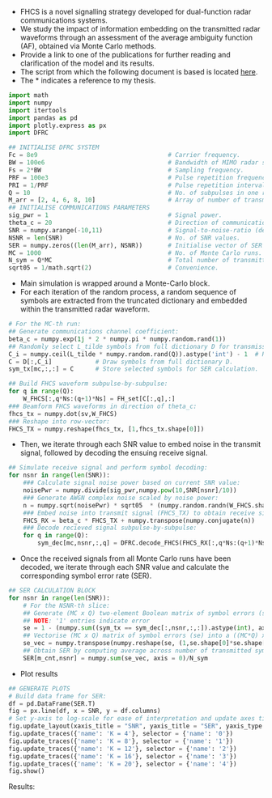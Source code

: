 - FHCS is a novel signalling strategy developed for dual-function radar communications systems.
- We study the impact of information embedding on the transmitted radar waveforms through an assessment of the average ambiguity function (AF), obtained via Monte Carlo methods.
- Provide a link to one of the publications for further reading and clarification of the model and its results.
- The script from which the following document is based is located [here](https://github.com/WilliamBaxter417/Portfolio/blob/main/Dynamic%20Programming%20%26%20Algorithm%20Design/Communications%20Performance%20Analysis/FHCS_KvsSER.py).
- The \* indicates a reference to my thesis. <br>

```python
import math
import numpy
import itertools
import pandas as pd
import plotly.express as px
import DFRC
```

```python
## INITIALISE DFRC SYSTEM
Fc = 8e9                                    # Carrier frequency.
BW = 100e6                                  # Bandwidth of MIMO radar system.
Fs = 2*BW                                   # Sampling frequency.
PRF = 100e3                                 # Pulse repetition frequency.
PRI = 1/PRF                                 # Pulse repetition interval.
Q = 10                                      # No. of subpulses in one radar pulse.
M_arr = [2, 4, 6, 8, 10]                    # Array of number of transmit antennas.
## INITIALISE COMMUNICATIONS PARAMETERS
sig_pwr = 1                                 # Signal power.
theta_c = 20                                # Direction of communications receiver.
SNR = numpy.arange(-10,11)                  # Signal-to-noise-ratio (decibels).
NSNR = len(SNR)                             # No. of SNR values.
SER = numpy.zeros((len(M_arr), NSNR))       # Initialise vector of SER results.
MC = 1000                                   # No. of Monte Carlo runs.
N_sym = Q*MC                                # Total number of transmitted communication symbols.
sqrt05 = 1/math.sqrt(2)                     # Convenience.
```

- Main simulation is wrapped around a Monte-Carlo block.
- For each iteration of the random process, a random sequence of symbols are extracted from the truncated dictionary and embedded within the transmitted radar waveform.
```python
# For the MC-th run:
## Generate communications channel coefficient:
beta_c = numpy.exp(1j * 2 * numpy.pi * numpy.random.rand(1))
## Randomly select L_tilde symbols from full dictionary D for transmission:
C_i = numpy.ceil(L_tilde * numpy.random.rand(Q)).astype('int') - 1  # Randomly generate L_tilde symbol indices.
C = D[:,C_i]            # Draw symbols from full dictionary D.
sym_tx[mc,:,:] = C      # Store selected symbols for SER calculation.

## Build FHCS waveform subpulse-by-subpulse:
for q in range(Q):
    W_FHCS[:,q*Ns:(q+1)*Ns] = FH_set[C[:,q],:]
### Beamform FHCS waveforms in direction of theta_c:
fhcs_tx = numpy.dot(sv,W_FHCS)
### Reshape into row-vector:
FHCS_TX = numpy.reshape(fhcs_tx, [1,fhcs_tx.shape[0]])
```
- Then, we iterate through each SNR value to embed noise in the transmit signal, followed by decoding the ensuing receive signal.
```python
## Simulate receive signal and perform symbol decoding:
for nsnr in range(len(SNR)):
    ### Calculate signal noise power based on current SNR value:
    noisePwr = numpy.divide(sig_pwr,numpy.pow(10,SNR[nsnr]/10))
    ### Generate AWGN complex noise scaled by noise power:
    n = numpy.sqrt(noisePwr) * sqrt05  * (numpy.random.randn(W_FHCS.shape[1],1) + 1j * numpy.random.randn(W_FHCS.shape[1],1))
    ### Embed noise into transmit signal (FHCS_TX) to obtain receive signal (FHCS_RX):
    FHCS_RX = beta_c * FHCS_TX + numpy.transpose(numpy.conjugate(n))
    ### Decode recieved signal subpulse-by-subpulse:
    for q in range(Q):
        sym_dec[mc,nsnr,:,q] = DFRC.decode_FHCS(FHCS_RX[:,q*Ns:(q+1)*Ns], FH_set, M)
```
- Once the received signals from all Monte Carlo runs have been decoded, we iterate through each SNR value and calculate the corresponding symbol error rate (SER).
```python
## SER CALCULATION BLOCK
for nsnr in range(len(SNR)):
    # For the NSNR-th slice:
    ## Generate (MC x Q) two-element Boolean matrix of symbol errors (se) by comparing transmitted symbol indices (sym_tx) with decoded symbol indices (sym_dec):
    ## NOTE: '1' entries indicate error
    se = 1 - (numpy.sum((sym_tx == sym_dec[:,nsnr,:,:]).astype(int), axis = 1)==M).astype(int)
    ## Vectorise (MC x Q) matrix of symbol errors (se) into a ((MC*Q) x 1) column vector:
    se_vec = numpy.transpose(numpy.reshape(se, (1,se.shape[0]*se.shape[1])))
    ## Obtain SER by computing average across number of transmitted symbols (N_sym):
    SER[m_cnt,nsnr] = numpy.sum(se_vec, axis = 0)/N_sym
```

- Plot results
```python
## GENERATE PLOTS
# Build data frame for SER:
df = pd.DataFrame(SER.T)
fig = px.line(df, x = SNR, y = df.columns)
# Set y-axis to log-scale for ease of interpretation and update axes titles and legend:
fig.update_layout(xaxis_title = "SNR", yaxis_title = "SER", yaxis_type = 'log', legend_title_text = 'Hopping frequencies')
fig.update_traces({'name': 'K = 4'}, selector = {'name': '0'})
fig.update_traces({'name': 'K = 8'}, selector = {'name': '1'})
fig.update_traces({'name': 'K = 12'}, selector = {'name': '2'})
fig.update_traces({'name': 'K = 16'}, selector = {'name': '3'})
fig.update_traces({'name': 'K = 20'}, selector = {'name': '4'})
fig.show()
```

Results:


